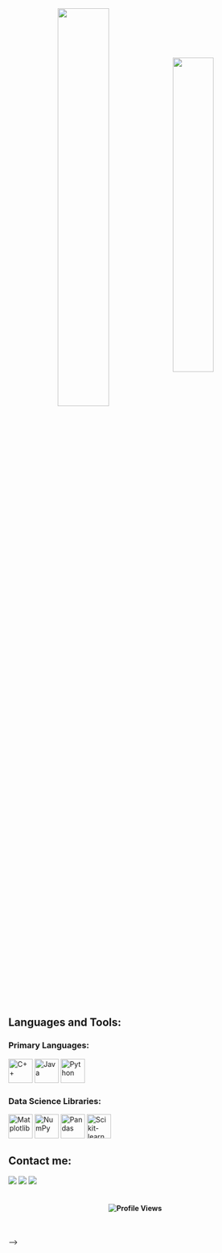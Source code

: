<div align="center" style="margin-bottom:200px">
  <img width=45% align="center" src="https://github-readme-stats.vercel.app/api?username=ForgetK05&theme=aura_dark&show_icons=true" />
  <img width=40% align="center" src="https://github-readme-stats.vercel.app/api/top-langs/?username=ForgetK05&layout=compact&theme=aura_dark" />
</div>

<br>

## Languages and Tools:

### Primary Languages:

  <img height="48px" width="48px" alt="C++" src="https://skillicons.dev/icons?i=cpp"/>
  <img height="48px" width="48px" alt="Java" src="https://skillicons.dev/icons?i=java"/>
  <img height="48px" width="48px" alt="Python" src="https://skillicons.dev/icons?i=py"/>

### Data Science Libraries:

  <img height="48px" width="48px" alt="Matplotlib" src="https://logotic.me/system/assets/uploads/vector-files/matplotlib-icon-1669123416-logotic-brand.svg"/>
  <img height="48px" width="48px" alt="NumPy" src="https://icon.icepanel.io/Technology/svg/NumPy.svg"/>
  <img height="48px" width="48px" alt="Pandas" src="https://icon.icepanel.io/Technology/png-shadow-512/Pandas.png"/>
  <img height="48px" width="48px" alt="Scikit-learn" src="https://skillicons.dev/icons?i=sklearn"/>

<br>

## Contact me:

<div>
  <a href="https://www.facebook.com/ken030375" target="_blank"><img loading="lazy" src="https://img.shields.io/badge/-Facebook-%231877F2?style=for-the-badge&logo=facebook&logoColor=white" target="_blank"></a>
  <a href="https://www.linkedin.com/in/kien-dotrung-526601327" target="_blank"><img loading="lazy" src="https://img.shields.io/badge/-LinkedIn-%230077B5?style=for-the-badge&logo=linkedin&logoColor=white" target="_blank"></a>
  <a href="mailto:kiendt18102005@gmail.com" target="_blank"><img loading="lazy" src="https://img.shields.io/badge/-Email-%23D14836?style=for-the-badge&logo=gmail&logoColor=white" target="_blank"></a>
</div>

<br>

<h4 align="center">
  <img src="https://visitcount.itsvg.in/api?id=ForgetK05&icon=0&color=0" alt="Profile Views"/>
</h4>

<br>

<!-- ## 🌐 Socials:



[![Facebook](https://img.shields.io/badge/Facebook-%231877F2.svg?logo=Facebook&logoColor=white)](https://facebook.com/https://www.facebook.com/ken030375) [![LinkedIn](https://img.shields.io/badge/LinkedIn-%230077B5.svg?logo=linkedin&logoColor=white)](https://linkedin.com/in/www.linkedin.com/in/kien-dotrung-526601327) [![email](https://img.shields.io/badge/Email-D14836?logo=gmail&logoColor=white)](mailto:kiendt18102005@gmail.com) 







# 💻 Tech Stack:



![C++](https://img.shields.io/badge/c++-%2300599C.svg?style=for-the-badge&logo=c%2B%2B&logoColor=white) ![Java](https://img.shields.io/badge/java-%23ED8B00.svg?style=for-the-badge&logo=openjdk&logoColor=white) ![Python](https://img.shields.io/badge/python-3670A0?style=for-the-badge&logo=python&logoColor=ffdd54) ![Matplotlib](https://img.shields.io/badge/Matplotlib-%23ffffff.svg?style=for-the-badge&logo=Matplotlib&logoColor=black) ![NumPy](https://img.shields.io/badge/numpy-%23013243.svg?style=for-the-badge&logo=numpy&logoColor=white) ![Pandas](https://img.shields.io/badge/pandas-%23150458.svg?style=for-the-badge&logo=pandas&logoColor=white) ![scikit-learn](https://img.shields.io/badge/scikit--learn-%23F7931E.svg?style=for-the-badge&logo=scikit-learn&logoColor=white)



# 📊 GitHub Stats:



![](https://github-readme-stats.vercel.app/api?username=ForgetK05&theme=dark&hide_border=false&include_all_commits=false&count_private=false)<br/>



![](https://nirzak-streak-stats.vercel.app/?user=ForgetK05&theme=dark&hide_border=false)<br/>



![](https://github-readme-stats.vercel.app/api/top-langs/?username=ForgetK05&theme=dark&hide_border=false&include_all_commits=false&count_private=false&layout=compact)







---



[![](https://visitcount.itsvg.in/api?id=ForgetK05&icon=0&color=0)](https://visitcount.itsvg.in)







<!-- Proudly created with GPRM ( https://gprm.itsvg.in ) -->

-->
